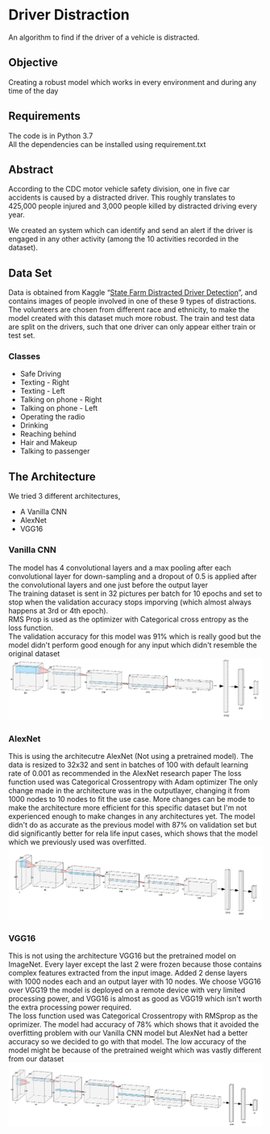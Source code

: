 # Driver Distraction
  An algorithm to find if the driver of a vehicle is distracted.

## Objective
  Creating a robust model which works in every environment and during any time of the day

## Requirements
  The code is in Python 3.7</br>
  All the dependencies can be installed using requirement.txt

## Abstract
  <p>According to the CDC motor vehicle safety division, one in five car accidents is caused by a distracted driver. This roughly translates to 425,000 people injured and 3,000 people killed by distracted driving every year.</p>
  <p>We created an system which can identify and send an alert if the driver is engaged in any other activity (among the 10 activities recorded in the dataset).</p>
  
## Data Set
  Data is obtained from Kaggle “[State Farm Distracted Driver Detection](https://www.kaggle.com/c/state-farm-distracted-driver-detection/data)”, and contains images of people involved in one of these 9 types of distractions. The volunteers are chosen from different race and ethnicity, to make the model created with this dataset much more robust. The train and test data are split on the drivers, such that one driver can only appear either train or test set.</br>
### Classes
  <ul>
  <li>Safe Driving</li>
  <li>Texting - Right</li>
  <li>Texting - Left</li>
  <li>Talking on phone - Right</li>
  <li>Talking on phone - Left</li>
  <li>Operating the radio</li>
  <li>Drinking</li>
  <li>Reaching behind</li>
  <li>Hair and Makeup</li>
  <li>Talking to passenger</li>
  </ul>
  
  
## The Architecture
  We tried 3 different architectures,
  <ul>
  <li>A Vanilla CNN</li>
  <li>AlexNet</li>
  <li>VGG16</li>
  </ul>
  
  ### Vanilla CNN
   The model has 4 convolutional layers and a max pooling after each convolutional layer for down-sampling and a dropout of 0.5 is applied after the convolutional layers and one just before the output layer</br>
   The training dataset is sent in 32 pictures per batch for 10 epochs and set to stop when the validation accuracy stops imporving (which almost always happens at 3rd or 4th epoch).</br>
   RMS Prop is used as the optimizer with Categorical cross entropy as the loss function.</br>
   The validation accuracy for this model was 91% which is really good but the model didn't perform good enough for any input which didn't resemble the original dataset
  <img src='https://github.com/Revanthmk/Proofs/blob/master/Pictures%20proof/Driver%20Distraction/CNN%20visu.PNG'>
  
  ### AlexNet
   This is using the architecutre AlexNet (Not using a pretrained model).
   The data is resized to 32x32 and sent in batches of 100 with default learning rate of 0.001 as recommended in the AlexNet research paper
   The loss function used was Categorical Crossentropy with Adam optimizer
   The only change made in the architecture was in the outputlayer, changing it from 1000 nodes to 10 nodes to fit the use case. More changes can be mode to make the architecture more efficient for this specific dataset but I'm not experienced enough to make changes in any architectures yet.
   The model didn't do as accurate as the previous model with 87% on validation set but did significantly better for rela life input cases, which shows that the model which we previously used was overfitted.
   <img src='https://github.com/Revanthmk/Proofs/blob/master/Pictures%20proof/Driver%20Distraction/AlexNet.png'>
   
  ### VGG16
   This is not using the architecture VGG16 but the pretrained model on ImageNet.
   Every layer except the last 2 were frozen because those contains complex features extracted from the input image.
   Added 2 dense layers with 1000 nodes each and an output layer with 10 nodes.
   We choose VGG16 over VGG19 the model is deployed on a remote device with very limited processing power, and VGG16 is almost as good as VGG19 which isn't worth the extra processing power required.\
   The loss function used was Categorical Crossentropy with RMSprop as the oprimizer.
   The model had accuracy of 78% which shows that it avoided the overfitting problem with our Vanilla CNN model but AlexNet had a better accuracy so we decided to go with that model.
   The low accuracy of the model might be because of the pretrained weight which was vastly different from our dataset
   <img src='https://github.com/Revanthmk/Proofs/blob/master/Pictures%20proof/Driver%20Distraction/VGG16.PNG'>
   
   
   
   
























